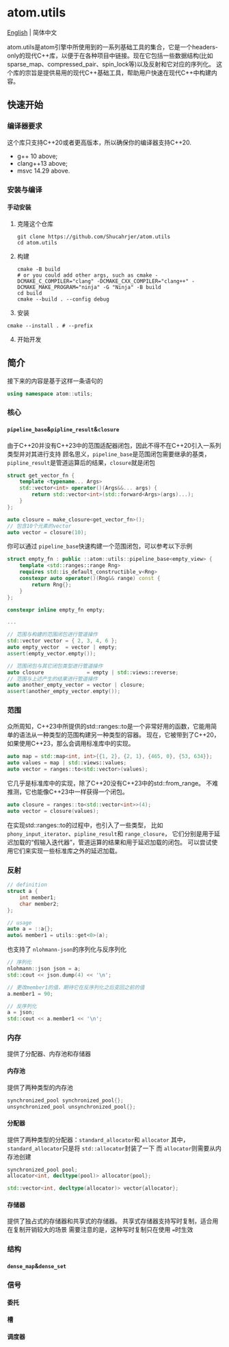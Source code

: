 # atom.utils

[English](readme.md) | 简体中文

atom.utils是atom引擎中所使用到的一系列基础工具的集合，它是一个headers-only的现代C++库，以便于在各种项目中链接。现在它包括一些数据结构(比如sparse_map、compressed_pair、spin_lock等)以及反射和它对应的序列化。
这个库的宗旨是提供易用的现代C++基础工具，帮助用户快速在现代C++中构建内容。

## 快速开始

### 编译器要求

这个库只支持C++20或者更高版本，所以确保你的编译器支持C++20.

- g++ 10 above;
- clang++13 above;
- msvc 14.29 above.

### 安装与编译

#### 手动安装

1. 克隆这个仓库

    ```shell
    git clone https://github.com/Shucahrjer/atom.utils
    cd atom.utils
    ```

2. 构建

    ```shell
    cmake -B build
    # or you could add other args, such as cmake -DCMAKE_C_COMPILER="clang" -DCMAKE_CXX_COMPILER="clang++" -DCMAKE_MAKE_PROGRAM="ninja" -G "Ninja" -B build
    cd build
    cmake --build . --config debug
    ```

3. 安装

```shell
cmake --install . # --prefix
```

4. 开始开发

## 简介

接下来的内容是基于这样一条语句的

```c++
using namespace atom::utils;
```

### 核心

#### `pipeline_base`&`pipline_result`&`closure`

由于C++20并没有C++23中的范围适配器闭包，因此不得不在C++20引入一系列类型并对其进行支持
顾名思义，`pipeline_base`是范围闭包需要继承的基类，`pipline_result`是管道运算后的结果，`closure`就是闭包

```c++
struct get_vector_fn {
    template <typename... Args>
    std::vector<int> operator()(Args&&... args) {
        return std::vector<int>(std::forward<Args>(args)...);
    }
};

auto closure = make_closure<get_vector_fn>();
// 包含10个元素的vector
auto vector = closure(10);
```

你可以通过 `pipeline_base`快速构建一个范围闭包，可以参考以下示例

```c++
struct empty_fn : public ::atom::utils::pipeline_base<empty_view> {
    template <std::ranges::range Rng>
    requires std::is_default_constructible_v<Rng>
    constexpr auto operator()(Rng&& range) const {
        return Rng{};
    }
};

constexpr inline empty_fn empty;

...

// 范围与构建的范围闭包进行管道操作
std::vector vector = { 2, 3, 4, 6 };
auto empty_vector  = vector | empty;
assert(empty_vector.empty());

// 范围闭包与其它闭包类型进行管道操作
auto closure              = empty | std::views::reverse;
// 范围与上述产生的结果进行管道操作
auto another_empty_vector = vector | closure;
assert(another_empty_vector.empty());
```

### 范围

众所周知，C++23中所提供的std::ranges::to是一个非常好用的函数，它能用简单的语法从一种类型的范围构建另一种类型的容器。
现在，它被带到了C++20，如果使用C++23，那么会调用标准库中的实现。

```c++
auto map = std::map<int, int>{{1, 2}, {2, 1}, {465, 0}, {53, 634}};
auto values = map | std::views::values;
auto vector = ranges::to<std::vector>(values);
```

它几乎是标准库中的实现，除了C++20没有C++23中的std::from_range。
不难推测，它也能像C++23中一样获得一个闭包。

```c++
auto closure = ranges::to<std::vector<int>>(4);
auto vector = closure(values);
```

在实现std::ranges::to的过程中，也引入了一些类型，
比如 `phony_input_iterator`、`pipline_result`和 `range_closure`，
它们分别是用于延迟加载的“假输入迭代器”，管道运算的结果和用于延迟加载的闭包。
可以尝试使用它们来实现一些标准库之外的延迟加载。

### 反射

```c++
// definition
struct a {
    int member1;
    char member2;
};

// usage
auto a = ::a{};
auto& member1 = utils::get<0>(a);
```

也支持了 `nlohmann-json`的序列化与反序列化

```c++
// 序列化
nlohmann::json json = a;
std::cout << json.dump(4) << '\n';

// 更改member1的值，期待它在反序列化之后变回之前的值
a.member1 = 90;

// 反序列化
a = json;
std::cout << a.member1 << '\n';
```

### 内存

提供了分配器、内存池和存储器

#### 内存池

提供了两种类型的内存池

```c++
synchronized_pool synchronized_pool{};
unsynchronized_pool unsynchronized_pool{};
```

#### 分配器

提供了两种类型的分配器：`standard_allocator`和 `allocator`
其中，`standard_allocator`只是将 `std::allocator`封装了一下
而 `allocator`则需要从内存池创建

```c++
synchronized_pool pool;
allocator<int, decltype(pool)> allocator{pool};

std::vector<int, decltype(allocator)> vector{allocator};
```

#### 存储器

提供了独占式的存储器和共享式的存储器。
共享式存储器支持写时复制，适合用在复制开销较大的场景
需要注意的是，这种写时复制只在使用 `=`时生效

### 结构

#### `dense_map`&`dense_set`

### 信号

#### 委托

#### 槽

#### 调度器
